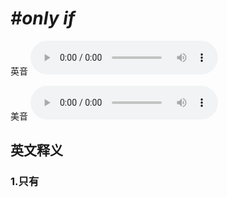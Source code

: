 # ***\#only if*** 
英音
<audio src="./media/only if1_AAC.aac" controls="controls"></audio>

美音
<audio src="./media/only if2_AAC.aac" controls="controls"></audio>



  

英文释义
---
### 1.**只有**  


